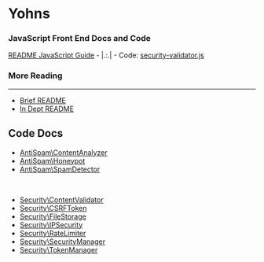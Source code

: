 # Yohns

### JavaScript Front End Docs and Code
 [README JavaScript Guide](../README-JavaScript-GUIDE.md) - |.:.| - Code: [security-validator.js](../public/assets/js/security-validator.js)

### More Reading
---
 - [Brief README](../README-BRIEF.md)
 - [In Dept README](../README-IN-DEPT.md)


## Code Docs

* [AntiSpam\ContentAnalyzer](AntiSpam\ContentAnalyzer.md)
* [AntiSpam\Honeypot](AntiSpam\Honeypot.md)
* [AntiSpam\SpamDetector](AntiSpam\SpamDetector.md)


&nbsp;
* [Security\ContentValidator](Security\ContentValidator.md)
* [Security\CSRFToken](Security\CSRFToken.md)
* [Security\FileStorage](Security\FileStorage.md)
* [Security\IPSecurity](Security\IPSecurity.md)
* [Security\RateLimiter](Security\RateLimiter.md)
* [Security\SecurityManager](Security\SecurityManager.md)
* [Security\TokenManager](Security\TokenManager.md)
